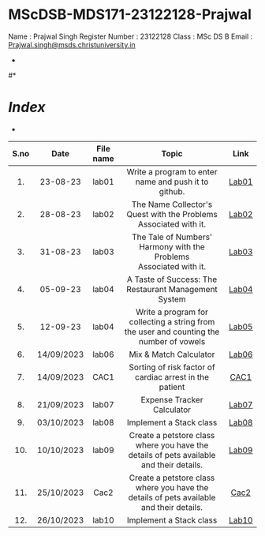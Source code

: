 # MScDSB-MDS171-23122128-Prajwal

Name : Prajwal Singh 
Register Number : 23122128
Class : MSc DS B
Email : Prajwal.singh@msds.christuniversity.in





*
#*
# *Index*
*                              



|S.no|Date|File name|Topic|Link|
|:----:|:----:|:---:|:----:|:----:|
|1.|23-08-23|lab01|Write a program to enter name and push it to github.|[Lab01](https://github.com/Prjwl777/MscDSB-MDS171-23122128-Prajwal/blob/d24d887db061a03a1ac3254375363195e1fc9064/lab%2001.ipynb)|
|2.|28-08-23|lab02|The Name Collector's Quest with the Problems Associated with it.|[Lab02](https://github.com/Prjwl777/MscDSB-MDS171-23122128-Prajwal/blob/d24d887db061a03a1ac3254375363195e1fc9064/lab%2002.ipynb)|
|3.|31-08-23|lab03|The Tale of Numbers' Harmony with the Problems Associated with it.|[Lab03](https://github.com/Prjwl777/MscDSB-MDS171-23122128-Prajwal/blob/d24d887db061a03a1ac3254375363195e1fc9064/lab%2003.ipynb)|
|4.|05-09-23|lab04|A Taste of Success: The Restaurant Management System|[Lab04](https://github.com/Prjwl777/MscDSB-MDS171-23122128-Prajwal/blob/d24d887db061a03a1ac3254375363195e1fc9064/lab%2004.ipynb)|
|5.|12-09-23|lab04|Write a program for collecting a string from the user and counting the number of vowels|[Lab05](https://github.com/Prjwl777/MscDSB-MDS171-23122128-Prajwal/blob/d82d3f12a1281a5df962a41d1b687c9ce6d16c2e/lab%2005.ipynb)|
6.|14/09/2023|lab06|Mix & Match Calculator|[Lab06](https://github.com/Prjwl777/MscDSB-MDS171-23122128-Prajwal/blob/c137e6f41f4fb7a04a33a7dcebfb6a7ce873cd02/lab%2006/lab%2006.ipynb)|
7.|14/09/2023|CAC1|Sorting of risk factor of cardiac arrest in the patient|[CAC1](https://github.com/Prjwl777/MscDSB-MDS171-23122128-Prajwal/blob/977ed414f11b9c4db4730dc1bea83f639897616b/CAC.ipynb)|
8.|21/09/2023|lab07|Expense Tracker Calculator|[Lab07](https://github.com/Prjwl777/MscDSB-MDS171-23122128-Prajwal/blob/23f425abda76b58b18743b090f3250756acac25c/lab%2007.ipynb)|
9.|03/10/2023|lab08|Implement a Stack class|[Lab08](https://github.com/Prjwl777/MscDSB-MDS171-23122128-Prajwal/blob/3ba6830cbf4e888b08572c95055123aa08209c71/lab%2008.ipynb)|
10.|10/10/2023|lab09|Create a petstore class where you have the details of pets available and their details.|[Lab09](https://github.com/Prjwl777/MscDSB-MDS171-23122128-Prajwal/tree/f8b7d6058cc740988737ba7b6ea57f3ed91e7b55/lab%2009)|
11.|25/10/2023|Cac2|Create a petstore class where you have the details of pets available and their details.|[Cac2](https://github.com/Prjwl777/MscDSB-MDS171-23122128-Prajwal/tree/f1f267228ddbb4b8df319096a19f69204e788b90/CAC2)|
12.|26/10/2023|lab10|Implement a Stack class|[Lab10](https://github.com/Prjwl777/MscDSB-MDS171-23122128-Prajwal/blob/5c35c2be0ab20ae1885480fb4ed09c6fd42115db/lab%2010.ipynb)|